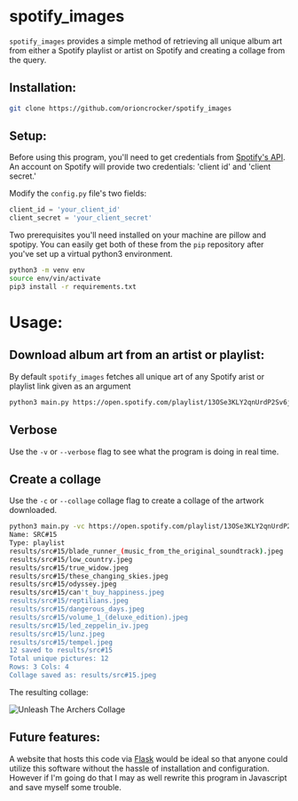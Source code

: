 # spotify\_images
`spotify_images` provides a simple method of retrieving all unique album art from either a Spotify playlist or artist on Spotify and creating a collage from the query.

## Installation:
```bash
git clone https://github.com/orioncrocker/spotify_images
```

## Setup:
Before using this program, you'll need to get credentials from [Spotify's API](https://developer.spotify.com/documentation/web-api/quick-start/).
An account on Spotify will provide two credentials: 'client id' and 'client secret.'

Modify the `config.py` file's two fields:
```python
client_id = 'your_client_id'
client_secret = 'your_client_secret'
```

Two prerequisites you'll need installed on your machine are pillow and spotipy.
You can easily get both of these from the `pip` repository after you've set up a virtual python3 environment.

```bash
python3 -m venv env
source env/vin/activate
pip3 install -r requirements.txt
```

# Usage:

## Download album art from an artist or playlist:
By default `spotify_images` fetches all unique art of any Spotify arist or playlist link given as an argument
```bash
python3 main.py https://open.spotify.com/playlist/13OSe3KLY2qnUrdP2Sv6j7
```

## Verbose
Use the `-v` or `--verbose` flag to see what the program is doing in real time.

## Create a collage
Use the `-c` or `--collage` collage flag to create a collage of the artwork downloaded.

```bash
python3 main.py -vc https://open.spotify.com/playlist/13OSe3KLY2qnUrdP2Sv6j7
Name: SRC#15
Type: playlist
results/src#15/blade_runner_(music_from_the_original_soundtrack).jpeg
results/src#15/low_country.jpeg
results/src#15/true_widow.jpeg
results/src#15/these_changing_skies.jpeg
results/src#15/odyssey.jpeg
results/src#15/can't_buy_happiness.jpeg
results/src#15/reptilians.jpeg
results/src#15/dangerous_days.jpeg
results/src#15/volume_1_(deluxe_edition).jpeg
results/src#15/led_zeppelin_iv.jpeg
results/src#15/lunz.jpeg
results/src#15/tempel.jpeg
12 saved to results/src#15
Total unique pictures: 12
Rows: 3	Cols: 4
Collage saved as: results/src#15.jpeg
```
The resulting collage:

![Unleash The Archers Collage](examples/collage.jpeg)

## Future features:
A website that hosts this code via [Flask](https://flask.palletsprojects.com/en/1.1.x/) 
would be ideal so that anyone could utilize this software without the hassle of installation and configuration.
However if I'm going do that I may as well rewrite this program in Javascript and save myself some trouble.
